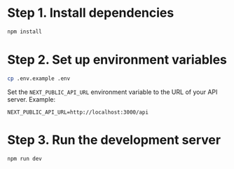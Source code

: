 # Step 1. Install dependencies

```bash
npm install
```

# Step 2. Set up environment variables
```bash
cp .env.example .env
```
Set the `NEXT_PUBLIC_API_URL` environment variable to the URL of your API server.
Example:
```
NEXT_PUBLIC_API_URL=http://localhost:3000/api
```

# Step 3. Run the development server

```bash
npm run dev
```